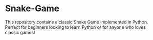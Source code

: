 # Snake-Game
This repository contains a classic Snake Game implemented in Python. Perfect for beginners looking to learn Python or for anyone who loves classic games!
